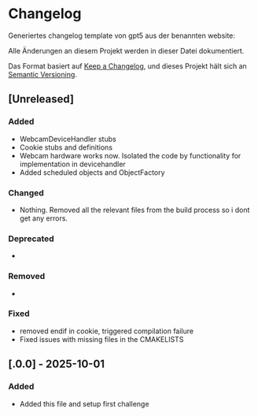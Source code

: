 # Changelog
Generiertes changelog template von gpt5 aus der benannten website:

Alle Änderungen an diesem Projekt werden in dieser Datei dokumentiert.

Das Format basiert auf [Keep a Changelog](https://keepachangelog.com/de/1.1.0/),
und dieses Projekt hält sich an [Semantic Versioning](https://semver.org/spec/v2.0.0.html).

## [Unreleased]

### Added
- WebcamDeviceHandler stubs
- Cookie stubs and definitions
- Webcam hardware works now. Isolated the code by functionality for implementation in devicehandler
- Added scheduled objects and ObjectFactory

### Changed
- Nothing. Removed all the relevant files from the build process so i dont get any errors.

### Deprecated
- 

### Removed
- 

### Fixed
- removed endif in cookie, triggered compilation failure
- Fixed issues with missing files in the CMAKELISTS

## [.0.0] - 2025-10-01
### Added
- Added this file and setup first challenge